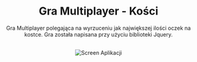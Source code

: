 
<center><h1>Gra Multiplayer - Kości</h1></center>
<center><p>Gra Multiplayer polegająca na wyrzuceniu jak największej ilości oczek na kostce. Gra została napisana przy użyciu biblioteki Jquery.<p></center>
<br>

<center><img src="https://rpodraza.pl/img/projekty/graKosci.png" alt="Screen Aplikacji"></center>
